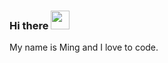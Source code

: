 ### Hi there <img src="https://raw.githubusercontent.com/MartinHeinz/MartinHeinz/master/wave.gif" width="30px">
My name is Ming and I love to code.

